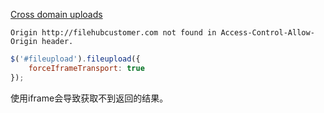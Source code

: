 ﻿
[Cross domain uploads](https://github.com/blueimp/jQuery-File-Upload/wiki/Cross-domain-uploads)

```
Origin http://filehubcustomer.com not found in Access-Control-Allow-Origin header.
```

```js
$('#fileupload').fileupload({
    forceIframeTransport: true
});
```

使用iframe会导致获取不到返回的结果。

